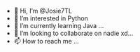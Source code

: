 - 👋 Hi, I’m @Josie7TL
- 👀 I’m interested in Python 
- 🌱 I’m currently learning Java ...
- 💞️ I’m looking to collaborate on nadie xd...
- 📫 How to reach me ...

<!---
Josie7TL/Josie7TL is a ✨ special ✨ repository because its `README.md` (this file) appears on your GitHub profile.
You can click the Preview link to take a look at your changes.
--->
